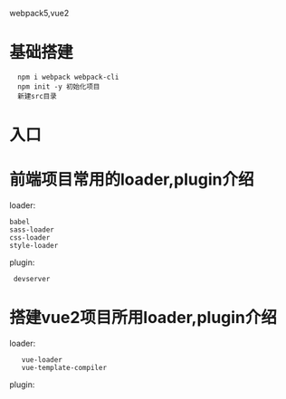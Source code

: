 webpack5,vue2
# 基础搭建
       
      npm i webpack webpack-cli
      npm init -y 初始化项目
      新建src目录

# 入口
    

# 前端项目常用的loader,plugin介绍
loader:
    
    babel
    sass-loader
    css-loader
    style-loader
    
plugin:
 
     devserver
    
# 搭建vue2项目所用loader,plugin介绍
loader:

       vue-loader
       vue-template-compiler
   
plugin:
    